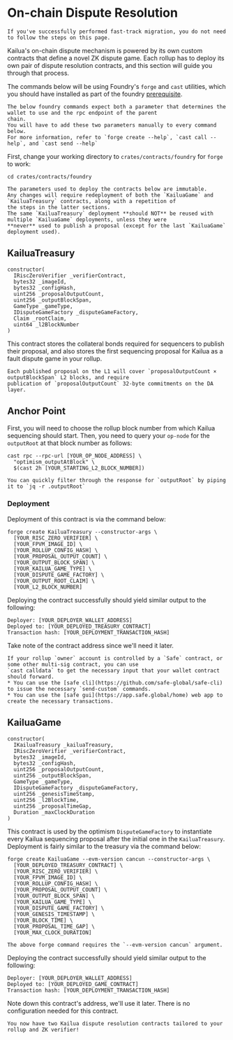 # On-chain Dispute Resolution

```admonish note
If you've successfully performed fast-track migration, you do not need to follow the steps on this page.
```

Kailua's on-chain dispute mechanism is powered by its own custom contracts that define a novel ZK dispute game.
Each rollup has to deploy its own pair of dispute resolution contracts, and this section will guide you through that
process.

The commands below will be using Foundry's `forge` and `cast` utilities, which you should have installed as part of the
foundry [prerequisite](quickstart.md#prerequisites).

```admonish note
The below foundry commands expect both a parameter that determines the wallet to use and the rpc endpoint of the parent
chain.
You will have to add these two parameters manually to every command below.
For more information, refer to `forge create --help`, `cast call --help`, and `cast send --help`
```

First, change your working directory to `crates/contracts/foundry` for `forge` to work:
```shell
cd crates/contracts/foundry
```

```admonish warning
The parameters used to deploy the contracts below are immutable.
Any changes will require redeployment of both the `KailuaGame` and `KailuaTreasury` contracts, along with a repetition of
the steps in the latter sections.
The same `KailuaTreasury` deployment **should NOT** be reused with multiple `KailuaGame` deployments, unless they were
**never** used to publish a proposal (except for the last `KailuaGame` deployment used).
```

## KailuaTreasury
```solidity
constructor(
  IRiscZeroVerifier _verifierContract,
  bytes32 _imageId,
  bytes32 _configHash,
  uint256 _proposalOutputCount,
  uint256 _outputBlockSpan,
  GameType _gameType,
  IDisputeGameFactory _disputeGameFactory,
  Claim _rootClaim,
  uint64 _l2BlockNumber
)
```

This contract stores the collateral bonds required for sequencers to publish their proposal, and also stores the first
sequencing proposal for Kailua as a fault dispute game in your rollup.

```admonish note
Each published proposal on the L1 will cover `proposalOutputCount × outputBlockSpan` L2 blocks, and require
publication of `proposalOutputCount` 32-byte commitments on the DA layer.
```

## Anchor Point

First, you will need to choose the rollup block number from which Kailua sequencing should start.
Then, you need to query your `op-node` for the `outputRoot` at that block number as follows:
```shell
cast rpc --rpc-url [YOUR_OP_NODE_ADDRESS] \
  "optimism_outputAtBlock" \
  $(cast 2h [YOUR_STARTING_L2_BLOCK_NUMBER])
```

```admonish tip
You can quickly filter through the response for `outputRoot` by piping it to `jq -r .outputRoot`
```

### Deployment

Deployment of this contract is via the command below:
```shell
forge create KailuaTreasury --constructor-args \
  [YOUR_RISC_ZERO_VERIFIER] \
  [YOUR_FPVM_IMAGE_ID] \
  [YOUR_ROLLUP_CONFIG_HASH] \
  [YOUR_PROPOSAL_OUTPUT_COUNT] \
  [YOUR_OUTPUT_BLOCK_SPAN] \
  [YOUR_KAILUA_GAME_TYPE] \
  [YOUR_DISPUTE_GAME_FACTORY] \
  [YOUR_OUTPUT_ROOT_CLAIM] \
  [YOUR_L2_BLOCK_NUMBER]
```

Deploying the contract successfully should yield similar output to the following:
```
Deployer: [YOUR_DEPLOYER_WALLET_ADDRESS]
Deployed to: [YOUR_DEPLOYED_TREASURY_CONTRACT]
Transaction hash: [YOUR_DEPLOYMENT_TRANSACTION_HASH]
```
Take note of the contract address since we'll need it later.


```admonish tip
If your rollup `owner` account is controlled by a `Safe` contract, or some other multi-sig contract, you can use
`cast calldata` to get the necessary input that your wallet contract should forward.
* You can use the [safe cli](https://github.com/safe-global/safe-cli) to issue the necessary `send-custom` commands.
* You can use the [safe gui](https://app.safe.global/home) web app to create the necessary transactions.
```

## KailuaGame
```solidity
constructor(
  IKailuaTreasury _kailuaTreasury,
  IRiscZeroVerifier _verifierContract,
  bytes32 _imageId,
  bytes32 _configHash,
  uint256 _proposalOutputCount,
  uint256 _outputBlockSpan,
  GameType _gameType,
  IDisputeGameFactory _disputeGameFactory,
  uint256 _genesisTimeStamp,
  uint256 _l2BlockTime,
  uint256 _proposalTimeGap,
  Duration _maxClockDuration
)
```

This contract is used by the optimism `DisputeGameFactory` to instantiate every Kailua sequencing proposal after the
initial one in the `KailuaTreasury`.
Deployment is fairly similar to the treasury via the command below:

```shell
forge create KailuaGame --evm-version cancun --constructor-args \
  [YOUR_DEPLOYED_TREASURY_CONTRACT] \
  [YOUR_RISC_ZERO_VERIFIER] \
  [YOUR_FPVM_IMAGE_ID] \
  [YOUR_ROLLUP_CONFIG_HASH] \
  [YOUR_PROPOSAL_OUTPUT_COUNT] \
  [YOUR_OUTPUT_BLOCK_SPAN] \
  [YOUR_KAILUA_GAME_TYPE] \
  [YOUR_DISPUTE_GAME_FACTORY] \
  [YOUR_GENESIS_TIMESTAMP] \
  [YOUR_BLOCK_TIME] \
  [YOUR_PROPOSAL_TIME_GAP] \
  [YOUR_MAX_CLOCK_DURATION]
```

```admonish note
The above forge command requires the `--evm-version cancun` argument.
```

Deploying the contract successfully should yield similar output to the following:
```
Deployer: [YOUR_DEPLOYER_WALLET_ADDRESS]
Deployed to: [YOUR_DEPLOYED_GAME_CONTRACT]
Transaction hash: [YOUR_DEPLOYMENT_TRANSACTION_HASH]
```
Note down this contract's address, we'll use it later.
There is no configuration needed for this contract.

```admonish success
You now have two Kailua dispute resolution contracts tailored to your rollup and ZK verifier!
```
